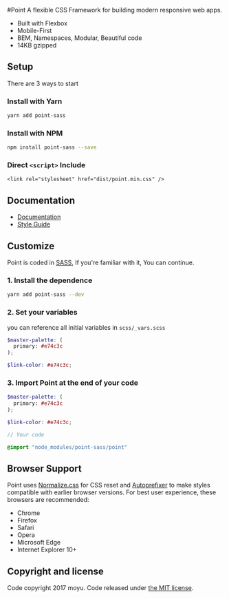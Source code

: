 #Point
A flexible CSS Framework for building modern responsive web apps.

- Built with Flexbox
- Mobile-First
- BEM, Namespaces, Modular, Beautiful code
- 14KB gzipped

## Setup
There are 3 ways to start

### Install with Yarn
```sh
yarn add point-sass
```

### Install with NPM
```sh
npm install point-sass --save
```

### Direct `<script>` Include
`<link rel="stylesheet" href="dist/point.min.css" />`

## Documentation
- [Documentation](http://www.getpoint.io/getting-started/)
- [Style Guide](http://www.getpoint.io/getting-started/style-guide.html)

## Customize
Point is coded in [SASS](http://sass-lang.com/), If you're familiar with it, You can continue.

### 1. Install the dependence
```sh
yarn add point-sass --dev
```

### 2. Set your variables
you can reference all initial variables in `scss/_vars.scss`
```scss
$master-palette: (
  primary: #e74c3c
);

$link-color: #e74c3c;
```

### 3. Import Point at the end of your code
```scss
$master-palette: (
  primary: #e74c3c
);

$link-color: #e74c3c;

// Your code

@import "node_modules/point-sass/point"
```

## Browser Support
Point uses [Normalize.css](https://necolas.github.io/normalize.css/) for CSS
reset and [Autoprefixer](https://github.com/postcss/autoprefixer) to make styles
compatible with earlier browser versions. For best user experience, these
browsers are recommended:

- Chrome
- Firefox
- Safari
- Opera
- Microsoft Edge
- Internet Explorer 10+

## Copyright and license
Code copyright 2017 moyu. Code released under [the MIT license](https://github.com/moyus/point/blob/master/LICENSE).
